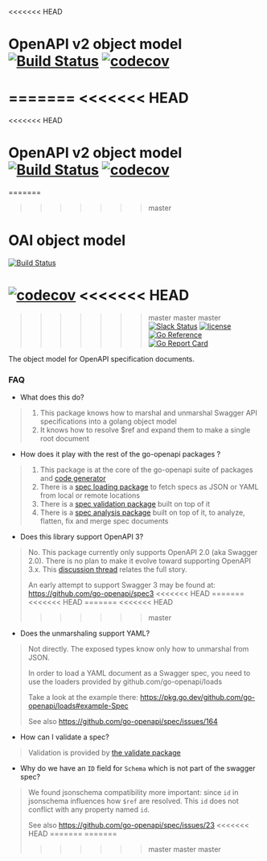 <<<<<<< HEAD
# OpenAPI v2 object model [![Build Status](https://github.com/go-openapi/spec/actions/workflows/go-test.yml/badge.svg)](https://github.com/go-openapi/spec/actions?query=workflow%3A"go+test") [![codecov](https://codecov.io/gh/go-openapi/spec/branch/master/graph/badge.svg)](https://codecov.io/gh/go-openapi/spec)

=======
<<<<<<< HEAD
=======
<<<<<<< HEAD
# OpenAPI v2 object model [![Build Status](https://github.com/go-openapi/spec/actions/workflows/go-test.yml/badge.svg)](https://github.com/go-openapi/spec/actions?query=workflow%3A"go+test") [![codecov](https://codecov.io/gh/go-openapi/spec/branch/master/graph/badge.svg)](https://codecov.io/gh/go-openapi/spec)

=======
>>>>>>> master
# OAI object model

[![Build Status](https://travis-ci.org/go-openapi/spec.svg?branch=master)](https://travis-ci.org/go-openapi/spec)
<!-- [![Build status](https://ci.appveyor.com/api/projects/status/x377t5o9ennm847o/branch/master?svg=true)](https://ci.appveyor.com/project/casualjim/go-openapi/spec/branch/master) -->
[![codecov](https://codecov.io/gh/go-openapi/spec/branch/master/graph/badge.svg)](https://codecov.io/gh/go-openapi/spec)
<<<<<<< HEAD
=======
>>>>>>> master
>>>>>>> master
>>>>>>> master
[![Slack Status](https://slackin.goswagger.io/badge.svg)](https://slackin.goswagger.io)
[![license](http://img.shields.io/badge/license-Apache%20v2-orange.svg)](https://raw.githubusercontent.com/go-openapi/spec/master/LICENSE)
[![Go Reference](https://pkg.go.dev/badge/github.com/go-openapi/spec.svg)](https://pkg.go.dev/github.com/go-openapi/spec)
[![Go Report Card](https://goreportcard.com/badge/github.com/go-openapi/spec)](https://goreportcard.com/report/github.com/go-openapi/spec)

The object model for OpenAPI specification documents.

### FAQ

* What does this do?

> 1. This package knows how to marshal and unmarshal Swagger API specifications into a golang object model
> 2. It knows how to resolve $ref and expand them to make a single root document

* How does it play with the rest of the go-openapi packages ?

> 1. This package is at the core of the go-openapi suite of packages and [code generator](https://github.com/go-swagger/go-swagger)
> 2. There is a [spec loading package](https://github.com/go-openapi/loads) to fetch specs as JSON or YAML from local or remote locations
> 3. There is a [spec validation package](https://github.com/go-openapi/validate) built on top of it
> 4. There is a [spec analysis package](https://github.com/go-openapi/analysis) built on top of it, to analyze, flatten, fix and merge spec documents

* Does this library support OpenAPI 3?

> No.
> This package currently only supports OpenAPI 2.0 (aka Swagger 2.0).
> There is no plan to make it evolve toward supporting OpenAPI 3.x.
> This [discussion thread](https://github.com/go-openapi/spec/issues/21) relates the full story.
>
> An early attempt to support Swagger 3 may be found at: https://github.com/go-openapi/spec3
<<<<<<< HEAD
=======
<<<<<<< HEAD
=======
<<<<<<< HEAD
>>>>>>> master

* Does the unmarshaling support YAML?

> Not directly. The exposed types know only how to unmarshal from JSON.
>
> In order to load a YAML document as a Swagger spec, you need to use the loaders provided by
> github.com/go-openapi/loads
>
> Take a look at the example there: https://pkg.go.dev/github.com/go-openapi/loads#example-Spec
>
> See also https://github.com/go-openapi/spec/issues/164

* How can I validate a spec?

> Validation is provided by [the validate package](http://github.com/go-openapi/validate)

* Why do we have an `ID` field for `Schema` which is not part of the swagger spec?

> We found jsonschema compatibility more important: since `id` in jsonschema influences
> how `$ref` are resolved.
> This `id` does not conflict with any property named `id`.
>
> See also https://github.com/go-openapi/spec/issues/23
<<<<<<< HEAD
=======
=======
>>>>>>> master
>>>>>>> master
>>>>>>> master
